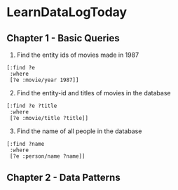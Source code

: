 # LearnDataLogToday

## Chapter 1 - Basic Queries

1. Find the entity ids of movies made in 1987

```datalog
[:find ?e
 :where
 [?e :movie/year 1987]]
```

2. Find the entity-id and titles of movies in the database

```datalog
[:find ?e ?title
 :where
 [?e :movie/title ?title]]
```

3. Find the name of all people in the database

```datalog
[:find ?name
 :where
 [?e :person/name ?name]]
```

## Chapter 2 - Data Patterns

